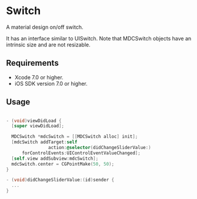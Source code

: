 # Switch

A material design on/off switch.

It has an interface similar to UISwitch. Note that MDCSwitch objects have an intrinsic size and are not resizable.

## Requirements

- Xcode 7.0 or higher.
- iOS SDK version 7.0 or higher.

## Usage

```objectivec

- (void)viewDidLoad {
  [super viewDidLoad];

  MDCSwitch *mdcSwitch = [[MDCSwitch alloc] init];
  [mdcSwitch addTarget:self
                action:@selector(didChangeSliderValue:)
      forControlEvents:UIControlEventValueChanged];
  [self.view addSubview:mdcSwitch];
  mdcSwitch.center = CGPointMake(50, 50);
}

- (void)didChangeSliderValue:(id)sender {
  ...
}
```

